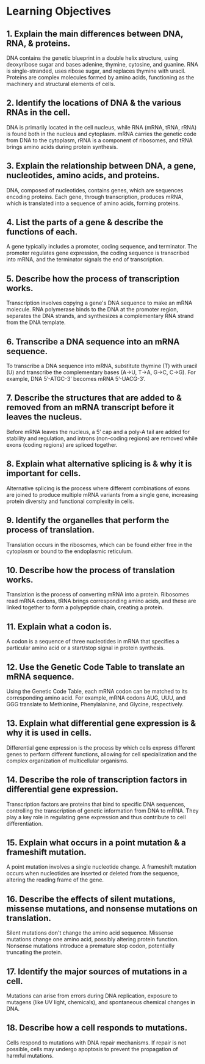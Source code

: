 # Learning Objectives

## 1. Explain the main differences between DNA, RNA, & proteins.
DNA contains the genetic blueprint in a double helix structure, using deoxyribose sugar and bases adenine, thymine, cytosine, and guanine. RNA is single-stranded, uses ribose sugar, and replaces thymine with uracil. Proteins are complex molecules formed by amino acids, functioning as the machinery and structural elements of cells.

## 2. Identify the locations of DNA & the various RNAs in the cell.
DNA is primarily located in the cell nucleus, while RNA (mRNA, tRNA, rRNA) is found both in the nucleus and cytoplasm. mRNA carries the genetic code from DNA to the cytoplasm, rRNA is a component of ribosomes, and tRNA brings amino acids during protein synthesis.

## 3. Explain the relationship between DNA, a gene, nucleotides, amino acids, and proteins.
DNA, composed of nucleotides, contains genes, which are sequences encoding proteins. Each gene, through transcription, produces mRNA, which is translated into a sequence of amino acids, forming proteins.

## 4. List the parts of a gene & describe the functions of each.
A gene typically includes a promoter, coding sequence, and terminator. The promoter regulates gene expression, the coding sequence is transcribed into mRNA, and the terminator signals the end of transcription.

## 5. Describe how the process of transcription works.
Transcription involves copying a gene's DNA sequence to make an mRNA molecule. RNA polymerase binds to the DNA at the promoter region, separates the DNA strands, and synthesizes a complementary RNA strand from the DNA template.

## 6. Transcribe a DNA sequence into an mRNA sequence.
To transcribe a DNA sequence into mRNA, substitute thymine (T) with uracil (U) and transcribe the complementary bases (A->U, T->A, G->C, C->G). For example, DNA 5’-ATGC-3’ becomes mRNA 5’-UACG-3’.

## 7. Describe the structures that are added to & removed from an mRNA transcript before it leaves the nucleus.
Before mRNA leaves the nucleus, a 5’ cap and a poly-A tail are added for stability and regulation, and introns (non-coding regions) are removed while exons (coding regions) are spliced together.

## 8. Explain what alternative splicing is & why it is important for cells.
Alternative splicing is the process where different combinations of exons are joined to produce multiple mRNA variants from a single gene, increasing protein diversity and functional complexity in cells.

## 9. Identify the organelles that perform the process of translation.
Translation occurs in the ribosomes, which can be found either free in the cytoplasm or bound to the endoplasmic reticulum.

## 10. Describe how the process of translation works.
Translation is the process of converting mRNA into a protein. Ribosomes read mRNA codons, tRNA brings corresponding amino acids, and these are linked together to form a polypeptide chain, creating a protein.

## 11. Explain what a codon is.
A codon is a sequence of three nucleotides in mRNA that specifies a particular amino acid or a start/stop signal in protein synthesis.

## 12. Use the Genetic Code Table to translate an mRNA sequence.
Using the Genetic Code Table, each mRNA codon can be matched to its corresponding amino acid. For example, mRNA codons AUG, UUU, and GGG translate to Methionine, Phenylalanine, and Glycine, respectively.

## 13. Explain what differential gene expression is & why it is used in cells.
Differential gene expression is the process by which cells express different genes to perform different functions, allowing for cell specialization and the complex organization of multicellular organisms.

## 14. Describe the role of transcription factors in differential gene expression.
Transcription factors are proteins that bind to specific DNA sequences, controlling the transcription of genetic information from DNA to mRNA. They play a key role in regulating gene expression and thus contribute to cell differentiation.

## 15. Explain what occurs in a point mutation & a frameshift mutation.
A point mutation involves a single nucleotide change. A frameshift mutation occurs when nucleotides are inserted or deleted from the sequence, altering the reading frame of the gene.

## 16. Describe the effects of silent mutations, missense mutations, and nonsense mutations on translation.
Silent mutations don't change the amino acid sequence. Missense mutations change one amino acid, possibly altering protein function. Nonsense mutations introduce a premature stop codon, potentially truncating the protein.

## 17. Identify the major sources of mutations in a cell.
Mutations can arise from errors during DNA replication, exposure to mutagens (like UV light, chemicals), and spontaneous chemical changes in DNA.

## 18. Describe how a cell responds to mutations.
Cells respond to mutations with DNA repair mechanisms. If repair is not possible, cells may undergo apoptosis to prevent the propagation of harmful mutations.